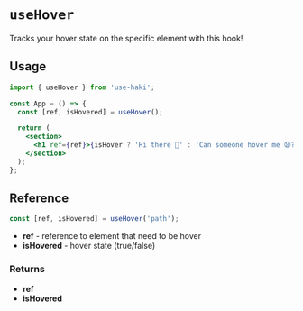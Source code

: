 # `useHover`

Tracks your hover state on the specific element with this hook!

## Usage

```jsx
import { useHover } from 'use-haki';

const App = () => {
  const [ref, isHovered] = useHover();

  return (
    <section>
      <h1 ref={ref}>{isHover ? 'Hi there 👋' : 'Can someone hover me 😧?'}</h1>
    </section>
  );
};
```

## Reference

```ts
const [ref, isHovered] = useHover('path');
```

- **ref** - reference to element that need to be hover
- **isHovered** - hover state (true/false)

### Returns

- **ref**
- **isHovered**
